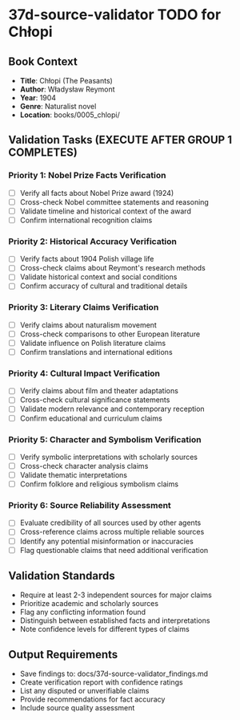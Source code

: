 # 37d-source-validator TODO for Chłopi

## Book Context
- **Title**: Chłopi (The Peasants)
- **Author**: Władysław Reymont
- **Year**: 1904
- **Genre**: Naturalist novel
- **Location**: books/0005_chlopi/

## Validation Tasks (EXECUTE AFTER GROUP 1 COMPLETES)

### Priority 1: Nobel Prize Facts Verification
- [ ] Verify all facts about Nobel Prize award (1924)
- [ ] Cross-check Nobel committee statements and reasoning
- [ ] Validate timeline and historical context of the award
- [ ] Confirm international recognition claims

### Priority 2: Historical Accuracy Verification
- [ ] Verify facts about 1904 Polish village life
- [ ] Cross-check claims about Reymont's research methods
- [ ] Validate historical context and social conditions
- [ ] Confirm accuracy of cultural and traditional details

### Priority 3: Literary Claims Verification
- [ ] Verify claims about naturalism movement
- [ ] Cross-check comparisons to other European literature
- [ ] Validate influence on Polish literature claims
- [ ] Confirm translations and international editions

### Priority 4: Cultural Impact Verification
- [ ] Verify claims about film and theater adaptations
- [ ] Cross-check cultural significance statements
- [ ] Validate modern relevance and contemporary reception
- [ ] Confirm educational and curriculum claims

### Priority 5: Character and Symbolism Verification
- [ ] Verify symbolic interpretations with scholarly sources
- [ ] Cross-check character analysis claims
- [ ] Validate thematic interpretations
- [ ] Confirm folklore and religious symbolism claims

### Priority 6: Source Reliability Assessment
- [ ] Evaluate credibility of all sources used by other agents
- [ ] Cross-reference claims across multiple reliable sources
- [ ] Identify any potential misinformation or inaccuracies
- [ ] Flag questionable claims that need additional verification

## Validation Standards
- Require at least 2-3 independent sources for major claims
- Prioritize academic and scholarly sources
- Flag any conflicting information found
- Distinguish between established facts and interpretations
- Note confidence levels for different types of claims

## Output Requirements
- Save findings to: docs/37d-source-validator_findings.md
- Create verification report with confidence ratings
- List any disputed or unverifiable claims
- Provide recommendations for fact accuracy
- Include source quality assessment
